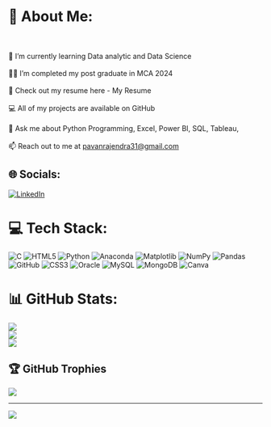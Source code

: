 # 💫 About Me:
<br><br>    🌱 I’m currently learning Data analytic and Data Science<br><br>    👨‍💻 I’m completed my post graduate in MCA 2024<br><br>    📑 Check out my resume here - My Resume<br><br>    💻 All of my projects are available on GitHub<br><br>    💬 Ask me about Python Programming, Excel, Power BI, SQL, Tableau,  <br><br>    📫 Reach out to me at pavanrajendra31@gmail.com<br>


## 🌐 Socials:
[![LinkedIn](https://img.shields.io/badge/LinkedIn-%230077B5.svg?logo=linkedin&logoColor=white)](https://linkedin.com/in/https://www.linkedin.com/in/pavan-r-89402126b) 

# 💻 Tech Stack:
![C](https://img.shields.io/badge/c-%2300599C.svg?style=flat&logo=c&logoColor=white) ![HTML5](https://img.shields.io/badge/html5-%23E34F26.svg?style=flat&logo=html5&logoColor=white) ![Python](https://img.shields.io/badge/python-3670A0?style=flat&logo=python&logoColor=ffdd54) ![Anaconda](https://img.shields.io/badge/Anaconda-%2344A833.svg?style=flat&logo=anaconda&logoColor=white) ![Matplotlib](https://img.shields.io/badge/Matplotlib-%23ffffff.svg?style=flat&logo=Matplotlib&logoColor=black) ![NumPy](https://img.shields.io/badge/numpy-%23013243.svg?style=flat&logo=numpy&logoColor=white) ![Pandas](https://img.shields.io/badge/pandas-%23150458.svg?style=flat&logo=pandas&logoColor=white) ![GitHub](https://img.shields.io/badge/github-%23121011.svg?style=flat&logo=github&logoColor=white) ![CSS3](https://img.shields.io/badge/css3-%231572B6.svg?style=flat&logo=css3&logoColor=white) ![Oracle](https://img.shields.io/badge/Oracle-F80000?style=flat&logo=oracle&logoColor=white) ![MySQL](https://img.shields.io/badge/mysql-4479A1.svg?style=flat&logo=mysql&logoColor=white) ![MongoDB](https://img.shields.io/badge/MongoDB-%234ea94b.svg?style=flat&logo=mongodb&logoColor=white) ![Canva](https://img.shields.io/badge/Canva-%2300C4CC.svg?style=flat&logo=Canva&logoColor=white)
# 📊 GitHub Stats:
![](https://github-readme-stats.vercel.app/api?username=Pavanpani31&theme=github_dark&hide_border=false&include_all_commits=false&count_private=false)<br/>
![](https://github-readme-streak-stats.herokuapp.com/?user=Pavanpani31&theme=github_dark&hide_border=false)<br/>
![](https://github-readme-stats.vercel.app/api/top-langs/?username=Pavanpani31&theme=github_dark&hide_border=false&include_all_commits=false&count_private=false&layout=compact)

## 🏆 GitHub Trophies
![](https://github-profile-trophy.vercel.app/?username=Pavanpani31&theme=radical&no-frame=false&no-bg=true&margin-w=4)

---
[![](https://visitcount.itsvg.in/api?id=Pavanpani31&icon=3&color=3)](https://visitcount.itsvg.in)

<!-- Proudly created with GPRM ( https://gprm.itsvg.in ) -->
